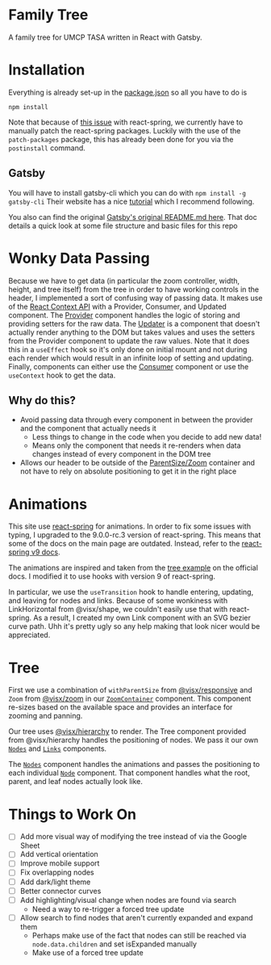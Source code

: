 # Family Tree

A family tree for UMCP TASA written in React with Gatsby.

# Installation

Everything is already set-up in the [package.json](package.json) so all you have to do is

```
npm install
```

Note that because of [this issue](https://github.com/pmndrs/react-spring/issues/1078) with react-spring, we currently have to manually patch the react-spring packages. Luckily with the use of the `patch-packages` package, this has already been done for you via the `postinstall` command.

## Gatsby

You will have to install gatsby-cli which you can do with `npm install -g gatsby-cli`
Their website has a nice [tutorial](https://www.gatsbyjs.org/tutorial/) which I recommend following.

You also can find the original [Gatsby's original README.md here](https://github.com/gatsbyjs/gatsby-starter-hello-world). That doc details a quick look at some file structure and basic files for this repo

# Wonky Data Passing

Because we have to get data (in particular the zoom controller, width, height, and tree itself) from the tree in order to have working controls in the header, I implemented a sort of confusing way of passing data. It makes use of the [React Context API](https://reactjs.org/docs/context.html) with a Provider, Consumer, and Updated component. The [Provider](src/components/DataContext/Provider.tsx) component handles the logic of storing and providing setters for the raw data. The [Updater](src/components/DataContext/Updater.tsx) is a component that doesn't actually render anything to the DOM but takes values and uses the setters from the Provider component to update the raw values. Note that it does this in a `useEffect` hook so it's only done on initial mount and not during each render which would result in an infinite loop of setting and updating. Finally, components can either use the [Consumer](src/components/DataContext/Consumer.tsx) component or use the `useContext` hook to get the data.

## Why do this?

-   Avoid passing data through every component in between the provider and the component that actually needs it
    -   Less things to change in the code when you decide to add new data!
    -   Means only the component that needs it re-renders when data changes instead of every component in the DOM tree
-   Allows our header to be outside of the [ParentSize/Zoom](src/components/Zoom/Container.tsx) container and not have to rely on absolute positioning to get it in the right place

# Animations

This site use [react-spring](https://www.react-spring.io/) for animations. In order to fix some issues with typing, I upgraded to the 9.0.0-rc.3 version of react-spring. This means that some of the docs on the main page are outdated. Instead, refer to the [react-spring v9 docs](https://aleclarson.github.io/react-spring/v9/).

The animations are inspired and taken from the [tree example](https://github.com/pmndrs/react-spring-examples/tree/renderprops/demos/renderprops/tree) on the official docs. I modified it to use hooks with version 9 of react-spring.

In particular, we use the `useTransition` hook to handle entering, updating, and leaving for nodes and links. Because of some wonkiness with LinkHorizontal from @visx/shape, we couldn't easily use that with react-spring. As a result, I created my own Link component with an SVG bezier curve path. Uhh it's pretty ugly so any help making that look nicer would be appreciated.

# Tree

First we use a combination of `withParentSize` from [@visx/responsive](https://vx-demo.now.sh/docs/responsive) and `Zoom` from [@visx/zoom](https://vx-demo.now.sh/docs/zoom) in our [`ZoomContainer`](src/components/Zoom/Container.tsx) component. This component re-sizes based on the available space and provides an interface for zooming and panning.

Our tree uses [@visx/hierarchy](https://vx-demo.now.sh/docs/hierarchy) to render. The Tree component provided from @visx/hierarchy handles the positioning of nodes. We pass it our own [`Nodes`](src/components/Tree/Nodes.tsx) and [`Links`](src/components/Tree/Links.tsx) components.

The [`Nodes`](src/components/Tree/Nodes.tsx) component handles the animations and passes the positioning to each individual [`Node`](src/components/Tree/Node.tsx) component. That component handles what the root, parent, and leaf nodes actually look like.

# Things to Work On

- [ ] Add more visual way of modifying the tree instead of via the Google Sheet
- [ ] Add vertical orientation
- [ ] Improve mobile support
- [ ] Fix overlapping nodes
- [ ] Add dark/light theme
- [ ] Better connector curves
- [ ] Add highlighting/visual change when nodes are found via search
    -   Need a way to re-trigger a forced tree update
-   [ ] Allow search to find nodes that aren't currently expanded and expand them
    -   Perhaps make use of the fact that nodes can still be reached via `node.data.children` and set isExpanded manually
    -   Make use of a forced tree update

